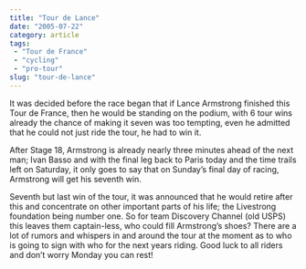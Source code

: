 ```yaml
---
title: "Tour de Lance"
date: "2005-07-22"
category: article
tags:
 - "Tour de France"
 - "cycling"
 - "pro-tour"
slug: "tour-de-lance"
---
```


It was decided before the race began that if Lance Armstrong finished this Tour de France, then he would be standing on the podium, with 6 tour wins already the chance of making it seven was too tempting, even he admitted that he could not just ride the tour, he had to win it.

After Stage 18, Armstrong is already nearly three minutes ahead of the next man; Ivan Basso and with the final leg back to Paris today and the time trails left on Saturday, it only goes to say that on Sunday’s final day of racing, Armstrong will get his seventh win.

Seventh but last win of the tour, it was announced that he would retire after this and concentrate on other important parts of his life; the Livestrong foundation being number one. So for team Discovery Channel (old USPS) this leaves them captain-less, who could fill Armstrong’s shoes?
There are a lot of rumors and whispers in and around the tour at the moment as to who is going to sign with who for the next years riding.
Good luck to all riders and don’t worry Monday you can rest!
